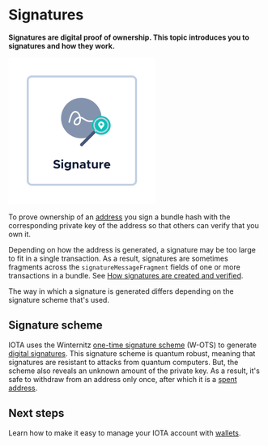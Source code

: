 # Signatures

**Signatures are digital proof of ownership. This topic introduces you to signatures and how they work.**

![Signature](../images/signature.png)

To prove ownership of an [address](../accounts/addresses.md) you sign a bundle hash with the corresponding private key of the address so that others can verify that you own it.

Depending on how the address is generated, a signature may be too large to fit in a single transaction. As a result, signatures are sometimes fragments across the `signatureMessageFragment` fields of one or more transactions in a bundle. See [How signatures are created and verified](../cryptography/signatures.md).

The way in which a signature is generated differs depending on the signature scheme that's used.

## Signature scheme

IOTA uses the Winternitz [one-time signature scheme](https://en.wikipedia.org/wiki/Hash-based_cryptography#One-time_signature_schemes) (W-OTS) to generate [digital signatures](https://en.wikipedia.org/wiki/Digital_signature). This signature scheme is quantum robust, meaning that signatures are resistant to attacks from quantum computers. But, the scheme also reveals an unknown amount of the private key. As a result, it's safe to withdraw from an address only once, after which it is a [spent address](../accounts/addresses.md#spent-addresses).

## Next steps

Learn how to make it easy to manage your IOTA account with [wallets](../accounts/wallets.md).